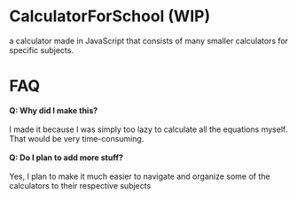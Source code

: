 # CalculatorForSchool (WIP)
a calculator made in JavaScript that consists of many smaller calculators for specific subjects. 

# FAQ
**Q: Why did I make this?** <br> <br>
I made it because I was simply too lazy to calculate all the equations myself. That would be very time-consuming. <br> <br>
**Q: Do I plan to add more stuff?** <br> <br>
Yes, I plan to make it much easier to navigate and organize some of the calculators to their respective subjects
